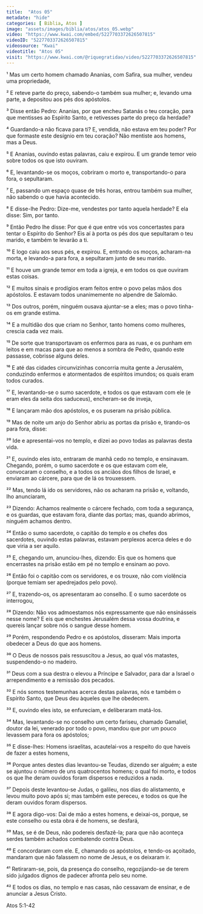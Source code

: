 ```yaml
---
title:  "Atos 05"
metadate: "hide"
categories: [ Biblia, Atos ]
image: "assets/images/biblia/atos/atos_05.webp"
video: "https://www.kwai.com/embed/5227703372626507815"
videoID: "5227703372626507815"
videosource: "Kwai"
videotitle: "Atos 05"
visit: "https://www.kwai.com/@riquegratidao/video/5227703372626507815"
---
```


¹ Mas um certo homem chamado Ananias, com Safira, sua mulher, vendeu uma propriedade,

² E reteve parte do preço, sabendo-o também sua mulher; e, levando uma parte, a depositou aos pés dos apóstolos.

³ Disse então Pedro: Ananias, por que encheu Satanás o teu coração, para que mentisses ao Espírito Santo, e retivesses parte do preço da herdade?

⁴ Guardando-a não ficava para ti? E, vendida, não estava em teu poder? Por que formaste este desígnio em teu coração? Não mentiste aos homens, mas a Deus.

⁵ E Ananias, ouvindo estas palavras, caiu e expirou. E um grande temor veio sobre todos os que isto ouviram.

⁶ E, levantando-se os moços, cobriram o morto e, transportando-o para fora, o sepultaram.

⁷ E, passando um espaço quase de três horas, entrou também sua mulher, não sabendo o que havia acontecido.

⁸ E disse-lhe Pedro: Dize-me, vendestes por tanto aquela herdade? E ela disse: Sim, por tanto.

⁹ Então Pedro lhe disse: Por que é que entre vós vos concertastes para tentar o Espírito do Senhor? Eis aí à porta os pés dos que sepultaram o teu marido, e também te levarão a ti.

¹⁰ E logo caiu aos seus pés, e expirou. E, entrando os moços, acharam-na morta, e levando-a para fora, a sepultaram junto de seu marido.

¹¹ E houve um grande temor em toda a igreja, e em todos os que ouviram estas coisas.

¹² E muitos sinais e prodígios eram feitos entre o povo pelas mãos dos apóstolos. E estavam todos unanimemente no alpendre de Salomão.

¹³ Dos outros, porém, ninguém ousava ajuntar-se a eles; mas o povo tinha-os em grande estima.

¹⁴ E a multidão dos que criam no Senhor, tanto homens como mulheres, crescia cada vez mais.

¹⁵ De sorte que transportavam os enfermos para as ruas, e os punham em leitos e em macas para que ao menos a sombra de Pedro, quando este passasse, cobrisse alguns deles.

¹⁶ E até das cidades circunvizinhas concorria muita gente a Jerusalém, conduzindo enfermos e atormentados de espíritos imundos; os quais eram todos curados.

¹⁷ E, levantando-se o sumo sacerdote, e todos os que estavam com ele (e eram eles da seita dos saduceus), encheram-se de inveja,

¹⁸ E lançaram mão dos apóstolos, e os puseram na prisão pública.

¹⁹ Mas de noite um anjo do Senhor abriu as portas da prisão e, tirando-os para fora, disse:

²⁰ Ide e apresentai-vos no templo, e dizei ao povo todas as palavras desta vida.

²¹ E, ouvindo eles isto, entraram de manhã cedo no templo, e ensinavam. Chegando, porém, o sumo sacerdote e os que estavam com ele, convocaram o conselho, e a todos os anciãos dos filhos de Israel, e enviaram ao cárcere, para que de lá os trouxessem.

²² Mas, tendo lá ido os servidores, não os acharam na prisão e, voltando, lho anunciaram,

²³ Dizendo: Achamos realmente o cárcere fechado, com toda a segurança, e os guardas, que estavam fora, diante das portas; mas, quando abrimos, ninguém achamos dentro.

²⁴ Então o sumo sacerdote, o capitão do templo e os chefes dos sacerdotes, ouvindo estas palavras, estavam perplexos acerca deles e do que viria a ser aquilo.

²⁵ E, chegando um, anunciou-lhes, dizendo: Eis que os homens que encerrastes na prisão estão em pé no templo e ensinam ao povo.

²⁶ Então foi o capitão com os servidores, e os trouxe, não com violência (porque temiam ser apedrejados pelo povo).

²⁷ E, trazendo-os, os apresentaram ao conselho. E o sumo sacerdote os interrogou,

²⁸ Dizendo: Não vos admoestamos nós expressamente que não ensinásseis nesse nome? E eis que enchestes Jerusalém dessa vossa doutrina, e quereis lançar sobre nós o sangue desse homem.

²⁹ Porém, respondendo Pedro e os apóstolos, disseram: Mais importa obedecer a Deus do que aos homens.

³⁰ O Deus de nossos pais ressuscitou a Jesus, ao qual vós matastes, suspendendo-o no madeiro.

³¹ Deus com a sua destra o elevou a Príncipe e Salvador, para dar a Israel o arrependimento e a remissão dos pecados.

³² E nós somos testemunhas acerca destas palavras, nós e também o Espírito Santo, que Deus deu àqueles que lhe obedecem.

³³ E, ouvindo eles isto, se enfureciam, e deliberaram matá-los.

³⁴ Mas, levantando-se no conselho um certo fariseu, chamado Gamaliel, doutor da lei, venerado por todo o povo, mandou que por um pouco levassem para fora os apóstolos;

³⁵ E disse-lhes: Homens israelitas, acautelai-vos a respeito do que haveis de fazer a estes homens,

³⁶ Porque antes destes dias levantou-se Teudas, dizendo ser alguém; a este se ajuntou o número de uns quatrocentos homens; o qual foi morto, e todos os que lhe deram ouvidos foram dispersos e reduzidos a nada.

³⁷ Depois deste levantou-se Judas, o galileu, nos dias do alistamento, e levou muito povo após si; mas também este pereceu, e todos os que lhe deram ouvidos foram dispersos.

³⁸ E agora digo-vos: Dai de mão a estes homens, e deixai-os, porque, se este conselho ou esta obra é de homens, se desfará,

³⁹ Mas, se é de Deus, não podereis desfazê-la; para que não aconteça serdes também achados combatendo contra Deus.

⁴⁰ E concordaram com ele. E, chamando os apóstolos, e tendo-os açoitado, mandaram que não falassem no nome de Jesus, e os deixaram ir.

⁴¹ Retiraram-se, pois, da presença do conselho, regozijando-se de terem sido julgados dignos de padecer afronta pelo seu nome.

⁴² E todos os dias, no templo e nas casas, não cessavam de ensinar, e de anunciar a Jesus Cristo. 



Atos 5:1-42